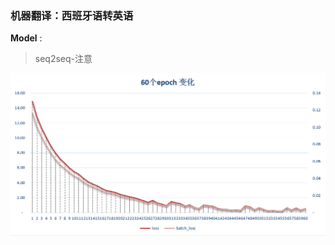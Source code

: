 ### 机器翻译：西班牙语转英语
**Model** : 
> seq2seq-注意  

![epochs](https://github.com/minmingogogo/project_NLP/blob/master/nlptasks/task4_seq2seq/imgs/epoch_loss.png)




